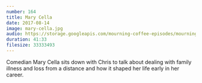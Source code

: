 ```yaml
---
number: 164
title: Mary Cella
date: 2017-08-14
image: mary-cella.jpg
audio: https://storage.googleapis.com/mourning-coffee-episodes/mourningcoffeepodcast_2017-08-14T05_43_16-07_00.mp3
duration: 41:33
filesize: 33333493
---
```


Comedian Mary Cella sits down with Chris to talk about dealing with family illness and loss from a distance and how it shaped her life early in her career.
